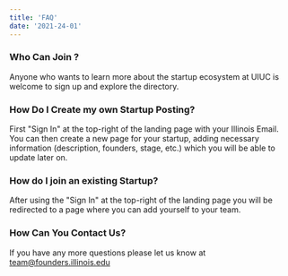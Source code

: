 ```yaml
---
title: 'FAQ'
date: '2021-24-01'
---
```


### Who Can Join ?

Anyone who wants to learn more about the startup ecosystem at UIUC is welcome to sign up and explore the directory.

### How Do I Create my own Startup Posting?

First "Sign In" at the top-right of the landing page with your Illinois Email. You can then create a new page for your startup, adding necessary information (description, founders, stage, etc.) which you will be able to update later on.

### How do I join an existing Startup?

After using the "Sign In" at the top-right of the landing page you will be redirected to a page where you can add yourself to your team.

### How Can You Contact Us?

If you have any more questions please let us know at [team@founders.illinois.edu](mailto:team@founders.illinois.edu)